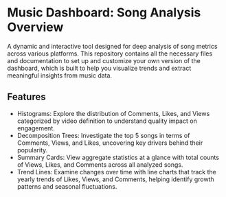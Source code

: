 # Music Dashboard: Song Analysis Overview
A dynamic and interactive tool designed for deep analysis of song metrics across various platforms. 
This repository contains all the necessary files and documentation to set up and customize your own version of the dashboard, which is built to help you visualize trends and extract meaningful insights from music data.

## Features
- Histograms: Explore the distribution of Comments, Likes, and Views categorized by video definition to understand quality impact on engagement.
- Decomposition Trees: Investigate the top 5 songs in terms of Comments, Views, and Likes, uncovering key drivers behind their popularity.
- Summary Cards: View aggregate statistics at a glance with total counts of Views, Likes, and Comments across all analyzed songs.
- Trend Lines: Examine changes over time with line charts that track the yearly trends of Likes, Views, and Comments, helping identify growth patterns and seasonal fluctuations.
